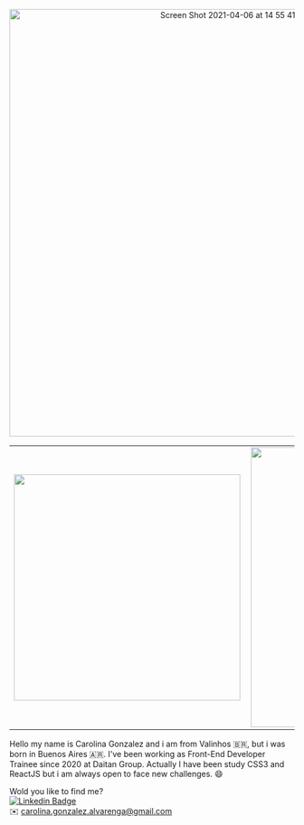 
<p align="center">
    <img width="756" alt="Screen Shot 2021-04-06 at 14 55 41" src="https://user-images.githubusercontent.com/40405334/113756770-2c9d0880-96e8-11eb-8e38-51dd902288ab.png">
</p>

<center>
    
<table>
    <tr>
        <td><img width="400px" align="left" src="https://github-readme-stats.vercel.app/api/top-langs/?username=GonzalezCarol&hide=html&layout=compact&theme=nightowl" /></td>
        <td><img width="495px" align="left" src="https://github-readme-stats.vercel.app/api?username=GonzalezCarol&theme=nightowl&hide=stars,issues,contribs"/></td>
    </tr>   
</table>
</center>  

Hello my name is Carolina Gonzalez and i am from Valinhos 🇧🇷, but i was born in Buenos Aires 🇦🇷.  I've been working as Front-End Developer Trainee since 2020 at Daitan Group. Actually I have been study CSS3 and ReactJS but i am always open to face new challenges. 😄

Wold you like to find me? <br>
[![Linkedin Badge](https://img.shields.io/badge/-LinkedIn-blue?style=flat-square&logo=Linkedin&logoColor=white&link=https://www.linkedin.com/in/gonzalez-carolina/)](https://www.linkedin.com/in/gonzalez-carolina/) <br>
✉️ carolina.gonzalez.alvarenga@gmail.com
